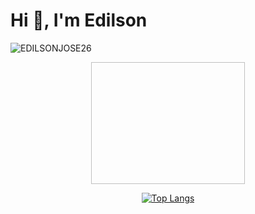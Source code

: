 <h1 align="left">Hi 👋, I'm Edilson</h1>
<p align="left"> <img src="https://komarev.com/ghpvc/?username=EDILSONJOSE26" alt="EDILSONJOSE26" /> </p>
<div align="center">
<img width="49%" height="195px"
![Anurag's GitHub stats](https://github-readme-stats.vercel.app/api?username=EDILSONJOSE26&show_icons=true&theme=blue_navy)
/>

  [![Top Langs](https://github-readme-stats.vercel.app/api/top-langs/?username=anuraghazra&layout=donut)](https://github.com/anuraghazra/github-readme-stats)


</div>
